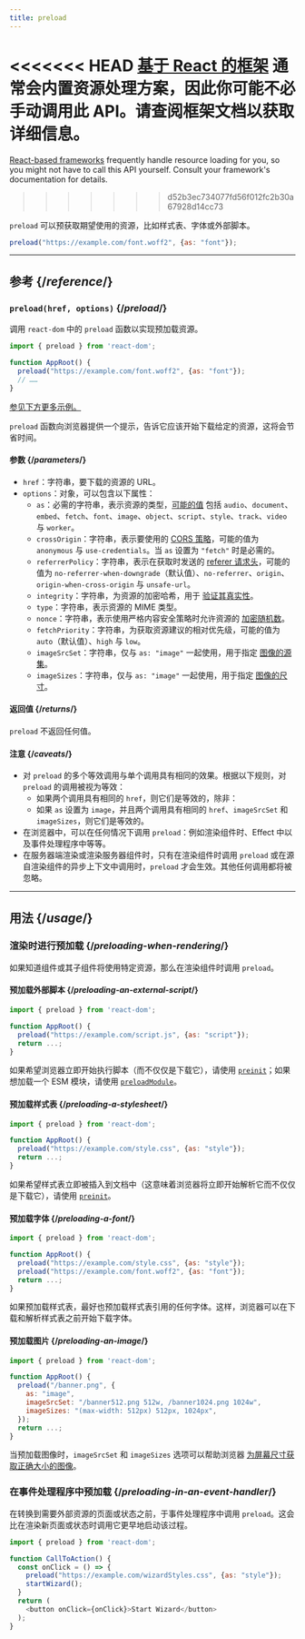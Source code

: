 ```yaml
---
title: preload
---
```


<Note>

<<<<<<< HEAD
 [基于 React 的框架](/learn/start-a-new-react-project) 通常会内置资源处理方案，因此你可能不必手动调用此 API。请查阅框架文档以获取详细信息。
=======
[React-based frameworks](/learn/creating-a-react-app) frequently handle resource loading for you, so you might not have to call this API yourself. Consult your framework's documentation for details.
>>>>>>> d52b3ec734077fd56f012fc2b30a67928d14cc73

</Note>

<Intro>

`preload` 可以预获取期望使用的资源，比如样式表、字体或外部脚本。

```js
preload("https://example.com/font.woff2", {as: "font"});
```

</Intro>

<InlineToc />

---

## 参考 {/*reference*/}

### `preload(href, options)` {/*preload*/}

调用 `react-dom` 中的 `preload` 函数以实现预加载资源。

```js
import { preload } from 'react-dom';

function AppRoot() {
  preload("https://example.com/font.woff2", {as: "font"});
  // ……
}

```

[参见下方更多示例。](#usage)

`preload` 函数向浏览器提供一个提示，告诉它应该开始下载给定的资源，这将会节省时间。

#### 参数 {/*parameters*/}

* `href`：字符串，要下载的资源的 URL。
* `options`：对象，可以包含以下属性：
  *  `as`：必需的字符串，表示资源的类型，[可能的值](https://developer.mozilla.org/zh-CN/docs/Web/HTML/Element/link#as) 包括 `audio`、`document`、`embed`、`fetch`、`font`、`image`、`object`、`script`、`style`、`track`、`video` 与 `worker`。
  *  `crossOrigin`：字符串，表示要使用的 [CORS 策略](https://developer.mozilla.org/zh-CN/docs/Web/HTML/Attributes/crossorigin)，可能的值为 `anonymous` 与 `use-credentials`。当 `as` 设置为 `"fetch"` 时是必需的。
  *  `referrerPolicy`：字符串，表示在获取时发送的 [referer 请求头](https://developer.mozilla.org/zh-CN/docs/Web/HTML/Element/link#referrerpolicy)，可能的值为 `no-referrer-when-downgrade`（默认值）、`no-referrer`、`origin`、`origin-when-cross-origin` 与 `unsafe-url`。
  *  `integrity`：字符串，为资源的加密哈希，用于 [验证其真实性](https://developer.mozilla.org/zh-CN/docs/Web/Security/Subresource_Integrity)。
  *  `type`：字符串，表示资源的 MIME 类型。
  *  `nonce`：字符串，表示使用严格内容安全策略时允许资源的 [加密随机数](https://developer.mozilla.org/zh-CN/docs/Web/HTML/Global_attributes/nonce)。
  *  `fetchPriority`：字符串，为获取资源建议的相对优先级，可能的值为 `auto`（默认值）、`high` 与 `low`。
  *  `imageSrcSet`：字符串，仅与 `as: "image"` 一起使用，用于指定 [图像的源集](https://developer.mozilla.org/zh-CN/docs/Learn/HTML/Multimedia_and_embedding/Responsive_images)。
  *  `imageSizes`：字符串，仅与 `as: "image"` 一起使用，用于指定 [图像的尺寸](https://developer.mozilla.org/zh-CN/docs/Learn/HTML/Multimedia_and_embedding/Responsive_images)。

#### 返回值 {/*returns*/}

`preload` 不返回任何值。

#### 注意 {/*caveats*/}

* 对 `preload` 的多个等效调用与单个调用具有相同的效果。根据以下规则，对 `preload` 的调用被视为等效：
  * 如果两个调用具有相同的 `href`，则它们是等效的，除非：
  * 如果 `as` 设置为 `image`，并且两个调用具有相同的 `href`、`imageSrcSet` 和 `imageSizes`，则它们是等效的。
* 在浏览器中，可以在任何情况下调用 `preload`：例如渲染组件时、Effect 中以及事件处理程序中等等。
* 在服务器端渲染或渲染服务器组件时，只有在渲染组件时调用 `preload` 或在源自渲染组件的异步上下文中调用时，`preload` 才会生效。其他任何调用都将被忽略。

---

## 用法 {/*usage*/}

### 渲染时进行预加载 {/*preloading-when-rendering*/}

如果知道组件或其子组件将使用特定资源，那么在渲染组件时调用 `preload`。

<Recipes titleText="预加载的例子">

#### 预加载外部脚本 {/*preloading-an-external-script*/}

```js
import { preload } from 'react-dom';

function AppRoot() {
  preload("https://example.com/script.js", {as: "script"});
  return ...;
}
```

如果希望浏览器立即开始执行脚本（而不仅仅是下载它），请使用 [`preinit`](/reference/react-dom/preinit)；如果想加载一个 ESM 模块，请使用 [`preloadModule`](/reference/react-dom/preloadModule)。

<Solution />

#### 预加载样式表 {/*preloading-a-stylesheet*/}

```js
import { preload } from 'react-dom';

function AppRoot() {
  preload("https://example.com/style.css", {as: "style"});
  return ...;
}
```

如果希望样式表立即被插入到文档中（这意味着浏览器将立即开始解析它而不仅仅是下载它），请使用 [`preinit`](/reference/react-dom/preinit)。

<Solution />

#### 预加载字体 {/*preloading-a-font*/}

```js
import { preload } from 'react-dom';

function AppRoot() {
  preload("https://example.com/style.css", {as: "style"});
  preload("https://example.com/font.woff2", {as: "font"});
  return ...;
}
```

如果预加载样式表，最好也预加载样式表引用的任何字体。这样，浏览器可以在下载和解析样式表之前开始下载字体。

<Solution />

#### 预加载图片 {/*preloading-an-image*/}

```js
import { preload } from 'react-dom';

function AppRoot() {
  preload("/banner.png", {
    as: "image",
    imageSrcSet: "/banner512.png 512w, /banner1024.png 1024w",
    imageSizes: "(max-width: 512px) 512px, 1024px",
  });
  return ...;
}
```

当预加载图像时，`imageSrcSet` 和 `imageSizes` 选项可以帮助浏览器 [为屏幕尺寸获取正确大小的图像](https://developer.mozilla.org/zh-CN/docs/Learn/HTML/Multimedia_and_embedding/Responsive_images)。

<Solution />

</Recipes>

### 在事件处理程序中预加载 {/*preloading-in-an-event-handler*/}

在转换到需要外部资源的页面或状态之前，于事件处理程序中调用 `preload`。这会比在渲染新页面或状态时调用它更早地启动该过程。

```js
import { preload } from 'react-dom';

function CallToAction() {
  const onClick = () => {
    preload("https://example.com/wizardStyles.css", {as: "style"});
    startWizard();
  }
  return (
    <button onClick={onClick}>Start Wizard</button>
  );
}
```
